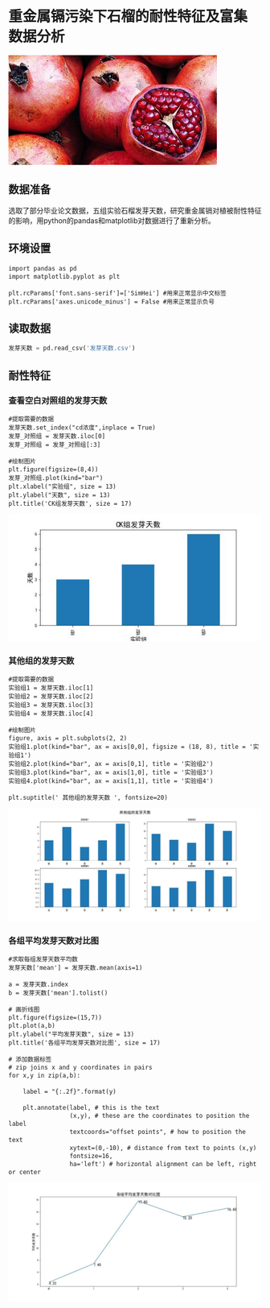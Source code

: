 # 重金属镉污染下石榴的耐性特征及富集 数据分析
![My Image](红石榴.jpg)
## 数据准备
选取了部分毕业论文数据，五组实验石榴发芽天数，研究重金属镉对植被耐性特征的影响，用python的pandas和matplotlib对数据进行了重新分析。

## 环境设置
```
import pandas as pd
import matplotlib.pyplot as plt

plt.rcParams['font.sans-serif']=['SimHei'] #用来正常显示中文标签
plt.rcParams['axes.unicode_minus'] = False #用来正常显示负号
```

## 读取数据
```Python
发芽天数 = pd.read_csv('发芽天数.csv')
```

## 耐性特征
### 查看空白对照组的发芽天数
```
#提取需要的数据
发芽天数.set_index("cd浓度",inplace = True)
发芽_对照组 = 发芽天数.iloc[0]
发芽_对照组 = 发芽_对照组[:3]

#绘制图片
plt.figure(figsize=(8,4))
发芽_对照组.plot(kind="bar")
plt.xlabel("实验组", size = 13)
plt.ylabel("天数", size = 13)
plt.title('CK组发芽天数', size = 17)
```
![My Image](CK组发芽天数.jpg)

### 其他组的发芽天数
```
#提取需要的数据
实验组1 = 发芽天数.iloc[1]
实验组2 = 发芽天数.iloc[2]
实验组3 = 发芽天数.iloc[3]
实验组4 = 发芽天数.iloc[4]

#绘制图片
figure, axis = plt.subplots(2, 2)
实验组1.plot(kind="bar", ax = axis[0,0], figsize = (18, 8), title = '实验组1')
实验组2.plot(kind="bar", ax = axis[0,1], title = '实验组2')
实验组3.plot(kind="bar", ax = axis[1,0], title = '实验组3')
实验组4.plot(kind="bar", ax = axis[1,1], title = '实验组4')

plt.suptitle(' 其他组的发芽天数 ', fontsize=20)
```
![My Image](其他组的发芽天数.jpg)

### 各组平均发芽天数对比图
```
#求取每组发芽天数平均数
发芽天数['mean'] = 发芽天数.mean(axis=1)

a = 发芽天数.index
b = 发芽天数['mean'].tolist()

# 画折线图
plt.figure(figsize=(15,7))
plt.plot(a,b)
plt.ylabel("平均发芽天数", size = 13)
plt.title('各组平均发芽天数对比图', size = 17)

# 添加数据标签
# zip joins x and y coordinates in pairs
for x,y in zip(a,b):

    label = "{:.2f}".format(y)

    plt.annotate(label, # this is the text
                 (x,y), # these are the coordinates to position the label
                 textcoords="offset points", # how to position the text
                 xytext=(0,-10), # distance from text to points (x,y)
                 fontsize=16,
                 ha='left') # horizontal alignment can be left, right or center
```
![My Image](各组平均发芽天数对比图.jpg)
